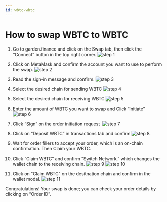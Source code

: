 ```yaml
---
id: wbtc-wbtc
---
```


# How to swap WBTC to WBTC
1. Go to garden.finance and click on the Swap tab, then click the “Connect” button in the top right corner.
![step 1](../../images/guide-wbtc-wbtc-1.png)

2. Click on MetaMask and confirm the account you want to use to perform the swap.
![step 2](../../images/guide-wbtc-wbtc-2.png)


3. Read the sign-in message and confirm. 
![step 3](../../images/guide-wbtc-wbtc-3.png)


4. Select the desired chain for sending WBTC
![step 4](../../images/guide-wbtc-wbtc-4.png)


5. Select the desired chain for receiving WBTC
![step 5](../../images/guide-wbtc-wbtc-5.png)


6. Enter the amount of WBTC you want to swap and Click “Initiate”
![step 6](../../images/guide-wbtc-wbtc-6.png)


7. Click “Sign” on the order initiation request  
![step 7](../../images/guide-wbtc-wbtc-7.png)


8. Click on “Deposit WBTC” in transactions tab and confirm 
![step 8](../../images/guide-wbtc-wbtc-8.png)


9. Wait for order fillers to accept your order, which is an on-chain confirmation. Then Claim your WBTC.

90. Click “Claim WBTC” and confirm ”Switch Network,” which changes the wallet chain to the receiving chain.
![step 9](../../images/guide-wbtc-wbtc-9.png)
![step 10](../../images/guide-wbtc-wbtc-10.png)




11. Click on "Claim WBTC" on the desitnation chain and confirm in the wallet modal. 
![step 11](../../images/guide-wbtc-wbtc-11.png)


Congratulations! Your swap is done; you can check your order details by clicking on “Order ID”.
